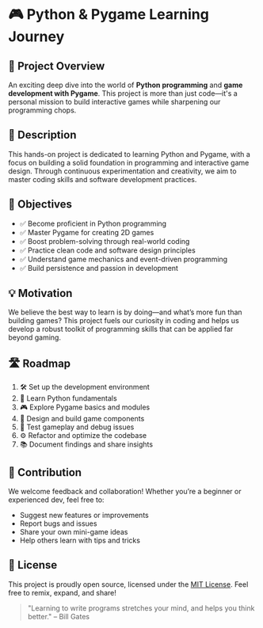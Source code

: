 # 🎮 Python & Pygame Learning Journey

## 🚀 Project Overview
An exciting deep dive into the world of **Python programming** and **game development with Pygame**. This project is more than just code—it's a personal mission to build interactive games while sharpening our programming chops.

## 📘 Description
This hands-on project is dedicated to learning Python and Pygame, with a focus on building a solid foundation in programming and interactive game design. Through continuous experimentation and creativity, we aim to master coding skills and software development practices.

## 🎯 Objectives
- ✅ Become proficient in Python programming
- ✅ Master Pygame for creating 2D games
- ✅ Boost problem-solving through real-world coding
- ✅ Practice clean code and software design principles
- ✅ Understand game mechanics and event-driven programming
- ✅ Build persistence and passion in development

## 💡 Motivation
We believe the best way to learn is by doing—and what’s more fun than building games? This project fuels our curiosity in coding and helps us develop a robust toolkit of programming skills that can be applied far beyond gaming.

## 🛣️ Roadmap
1. 🛠️ Set up the development environment
2. 🐍 Learn Python fundamentals
3. 🎮 Explore Pygame basics and modules
4. 🧱 Design and build game components
5. 🧪 Test gameplay and debug issues
6. ⚙️ Refactor and optimize the codebase
7. 📚 Document findings and share insights

## 🤝 Contribution
We welcome feedback and collaboration! Whether you’re a beginner or experienced dev, feel free to:
- Suggest new features or improvements
- Report bugs and issues
- Share your own mini-game ideas
- Help others learn with tips and tricks

## 📄 License
This project is proudly open source, licensed under the [MIT License](LICENSE). Feel free to remix, expand, and share!

> "Learning to write programs stretches your mind, and helps you think better." – Bill Gates

